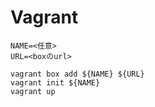 # Vagrant
```bash=
NAME=<任意>
URL=<boxのurl>

vagrant box add ${NAME} ${URL}
vagrant init ${NAME}
vagrant up
```

